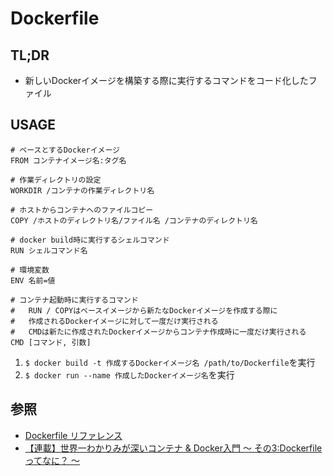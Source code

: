 # Dockerfile
## TL;DR
- 新しいDockerイメージを構築する際に実行するコマンドをコード化したファイル

## USAGE
```
# ベースとするDockerイメージ
FROM コンテナイメージ名:タグ名

# 作業ディレクトリの設定
WORKDIR /コンテナの作業ディレクトリ名

# ホストからコンテナへのファイルコピー
COPY /ホストのディレクトリ名/ファイル名 /コンテナのディレクトリ名

# docker build時に実行するシェルコマンド
RUN シェルコマンド名

# 環境変数
ENV 名前=値

# コンテナ起動時に実行するコマンド
#   RUN / COPYはベースイメージから新たなDockerイメージを作成する際に
#   作成されるDockerイメージに対して一度だけ実行される
#   CMDは新たに作成されたDockerイメージからコンテナ作成時に一度だけ実行される
CMD [コマンド, 引数]
```
1. `$ docker build -t 作成するDockerイメージ名 /path/to/Dockerfile`を実行
2. `$ docker run --name 作成したDockerイメージ名`を実行

## 参照
- [Dockerfile リファレンス](https://docs.docker.jp/engine/reference/builder.html)
- [【連載】世界一わかりみが深いコンテナ & Docker入門 〜 その3:Dockerfileってなに？ 〜](https://tech-lab.sios.jp/archives/19191)

